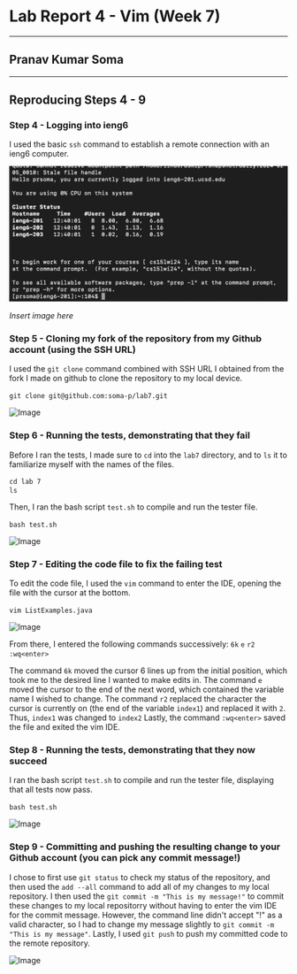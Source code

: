 # Lab Report 4 - Vim (Week 7)

---

## Pranav Kumar Soma

---

## Reproducing Steps 4 - 9

### Step 4 - Logging into ieng6

I used the basic ```ssh``` command to establish a remote connection with an ieng6 computer.

![Image](Step4.png) 

*Insert image here*

### Step 5 - Cloning my fork of the repository from my Github account (using the SSH URL)

I used the ```git clone``` command combined with SSH URL I obtained from the fork I made on github to clone the repository to my local device.

```git clone git@github.com:soma-p/lab7.git```

![Image](Step5.png)

### Step 6 - Running the tests, demonstrating that they fail

Before I ran the tests, I made sure to ```cd``` into the ```lab7``` directory, and to ```ls``` it to familiarize myself with the names of the files.

```
cd lab 7
ls
```

Then, I ran the bash script ```test.sh``` to compile and run the tester file.

```bash test.sh```

![Image](Step6.png)

### Step 7 - Editing the code file to fix the failing test

To edit the code file, I used the ```vim``` command to enter the IDE, opening the file with the cursor at the bottom.

```vim ListExamples.java```

![Image](Step7.png)

From there, I entered the following commands successively: ```6k``` ```e``` ```r2``` ```:wq<enter>```

The command ```6k``` moved the cursor 6 lines up from the initial position, which took me to the desired line I wanted to make edits in.
The command ```e``` moved the cursor to the end of the next word, which contained the variable name I wished to change.
The command ```r2``` replaced the character the cursor is currently on (the end of the variable ```index1```) and replaced it with ```2```. 
Thus, ```index1``` was changed to ```index2```
Lastly, the  command ```:wq<enter>``` saved the file and exited the vim IDE.

### Step 8 - Running the tests, demonstrating that they now succeed

I ran the bash script ```test.sh``` to compile and run the tester file, displaying that all tests now pass.

```bash test.sh```

![Image](Step9.png)

### Step 9 - Committing and pushing the resulting change to your Github account (you can pick any commit message!)

I chose to first use ```git status``` to check my status of the repository, and then used the ```add --all``` command to add all of my changes
to my local repository. I then used the ```git commit -m "This is my message!"``` to commit these changes to my local repositorry
without having to enter the vim IDE for the commit message. However, the command line didn't accept "!" as a valid character, so I had to change my message slightly
to ```git commit -m "This is my message"```. Lastly, I used ```git push``` to push my committed code to the remote repository.

![Image](Step8.png)

